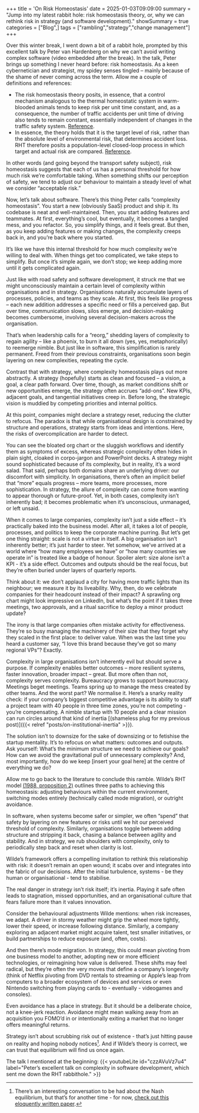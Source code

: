 +++
title = 'On Risk Homeostasis'
date = 2025-01-03T09:09:00
summary = "Jump into my latest rabbit hole: risk homeostasis theory, or, why we can rethink risk in strategy (and software development)."
showSummary = true
categories = ["Blog",]
tags = ["rambling","strategy","change management"]
+++

Over this winter break, I went down a bit of a rabbit hole, prompted by this excellent talk by Peter van Hardenberg on why we can’t avoid writing complex software (video embedded after the break). In the talk, Peter brings up something I never heard before: risk homeostasis. As a keen cybernetician and strategist, my spidey senses tingled – mainly because of the shame of never coming across the term. Allow me a couple of definitions and references:

- The risk homeostasis theory posits, in essence, that a control mechanism analogous to the thermal homeostatic system in warm-blooded animals tends to keep risk per unit time constant, and, as a consequence, the number of traffic accidents per unit time of driving also tends to remain constant, essentially independent of changes in the traffic safety system. [Reference](https://doi.org/10.1111/j.1539-6924.1986.tb00196.x).
- In essence, the theory holds that it is the target level of risk, rather than the absolute level of environmental risk, that determines accident loss. RHT therefore posits a population-level closed-loop process in which target and actual risk are compared. [Reference](https://www.sciencedirect.com/science/article/abs/pii/0925753596000070).

In other words (and going beyond the transport safety subject), risk homeostasis suggests that each of us has a personal threshold for how much risk we’re comfortable taking. When something shifts our perception of safety, we tend to adjust our behaviour to maintain a steady level of what we consider “acceptable risk.”

Now, let’s talk about software. There’s this thing Peter calls “complexity homeostasis”. You start a new (obviously SaaS) product and ship it. Its codebase is neat and well-maintained. Then, you start adding features and teammates. At first, everything’s cool, but eventually, it becomes a tangled mess, and you refactor. So, you simplify things, and it feels great. But then, as you keep adding features or making changes, the complexity creeps back in, and you’re back where you started.

It’s like we have this internal threshold for how much complexity we’re willing to deal with. When things get too complicated, we take steps to simplify. But once it’s simple again, we don’t stop; we keep adding more until it gets complicated again. 

Just like with road safety and software development, it struck me that we might unconsciously maintain a certain level of complexity within organisations and in strategy. Organisations naturally accumulate layers of processes, policies, and teams as they scale. At first, this feels like progress – each new addition addresses a specific need or fills a perceived gap. But over time, communication slows, silos emerge, and decision-making becomes cumbersome, involving several decision-makers across the organisation. 

That’s when leadership calls for a “reorg,” shedding layers of complexity to regain agility – like a phoenix, to burn it all down (yes, yes, metaphorically) to reemerge nimble. But just like in software, this simplification is rarely permanent. Freed from their previous constraints, organisations soon begin layering on new complexities, repeating the cycle.

Contrast that with strategy, where complexity homeostasis plays out more abstractly. A strategy (hopefully) starts as clean and focused – a vision, a goal, a clear path forward. Over time, though, as market conditions shift or new opportunities emerge, the strategy often accrues “add-ons”. New KPIs, adjacent goals, and tangential initiatives creep in. Before long, the strategic vision is muddied by competing priorities and internal politics. 

At this point, companies might declare a strategy reset, reducing the clutter to refocus. The paradox is that while organisational design is constrained by structure and operations, strategy starts from ideas and intentions. Here, the risks of overcomplication are harder to detect.

You can see the bloated org chart or the sluggish workflows and identify them as symptoms of excess, whereas strategic complexity often hides in plain sight, cloaked in corpo-jargon and PowerPoint decks. A strategy might sound sophisticated because of its complexity, but in reality, it’s a word salad.
That said, perhaps both domains share an underlying driver: our discomfort with simplicity. In organisations, there’s often an implicit belief that “more” equals progress – more teams, more processes, more sophistication. In strategy, the allure of complexity can come from wanting to appear thorough or future-proof. Yet, in both cases, complexity isn’t inherently bad; it becomes problematic when it’s unconscious, unmanaged, or left unsaid.

When it comes to large companies, complexity isn’t just a side effect – it’s practically baked into the business model. After all, it takes a lot of people, processes, and politics to keep the corporate machine purring. But let’s get one thing straight: scale is not a virtue in itself. A big organisation isn’t inherently better; it’s just harder to steer. Yet somehow, we’ve arrived at a world where “how many employees we have” or “how many countries we operate in” is treated like a badge of honour. Spoiler alert: size alone isn’t a KPI - it’s a side effect. Outcomes and outputs should be the real focus, but they’re often buried under layers of quarterly reports.

Think about it: we don’t applaud a city for having more traffic lights than its neighbour; we measure it by its liveability. Why, then, do we celebrate companies for their headcount instead of their impact? A sprawling org chart might look impressive on LinkedIn, but what’s the point if it takes three meetings, two approvals, and a ritual sacrifice to deploy a minor product update?

The irony is that large companies often mistake activity for effectiveness. They’re so busy managing the machinery of their size that they forget why they scaled in the first place: to deliver value. When was the last time you heard a customer say, “I love this brand because they’ve got so many regional VPs”? Exactly.

Complexity in large organisations isn’t inherently evil but should serve a purpose. If complexity enables better outcomes – more resilient systems, faster innovation, broader impact – great. But more often than not, complexity serves complexity. Bureaucracy grows to support bureaucracy. Meetings beget meetings. Teams spring up to manage the mess created by other teams. And the worst part? We normalise it.
Here’s a snarky reality check: if your company’s biggest competitive advantage is its ability to staff a project team with 40 people in three time zones, you’re not competing - you’re compensating. A nimble startup with 10 people and a clear mission can run circles around that kind of inertia [(shameless plug for my previous post)]({{< relref "posts/on-institutional-inertia" >}}). 

The solution isn’t to downsize for the sake of downsizing or to fetishise the startup mentality. It’s to refocus on what matters: outcomes and outputs. Ask yourself: What’s the minimum structure we need to achieve our goals? How can we avoid the gravitational pull of unnecessary complexity? And, most importantly, how do we keep [insert your goal here] at the centre of everything we do?

Allow me to go back to the literature to conclude this ramble. Wilde’s RHT model [(1988, proposition 2)](https://www.tandfonline.com/doi/abs/10.1080/00140138808966691) outlines three paths to achieving this homeostasis: adjusting behaviours within the current environment, switching modes entirely (technically called mode migration), or outright avoidance.

In software, when systems become safer or simpler, we often “spend” that safety by layering on new features or risks until we hit our perceived threshold of complexity. Similarly, organisations toggle between adding structure and stripping it back, chasing a balance between agility and stability. And in strategy, we rub shoulders with complexity, only to periodically step back and reset when clarity is lost.

Wilde’s framework offers a compelling invitation to rethink this relationship with risk: it doesn’t remain an open wound; it scabs over and integrates into the fabric of our decisions. After the initial turbulence, systems - be they human or organisational - tend to stabilise. 

The real danger in strategy isn’t risk itself; it’s inertia. Playing it safe often leads to stagnation, missed opportunities, and an organisational culture that fears failure more than it values innovation.

Consider the behavioural adjustments Wilde mentions: when risk increases, we adapt. A driver in stormy weather might grip the wheel more tightly, lower their speed, or increase following distance. Similarly, a company exploring an adjacent market might acquire talent, test smaller initiatives, or build partnerships to reduce exposure (and, often, costs).

And then there’s mode migration. In strategy, this could mean pivoting from one business model to another, adopting new or more efficient technologies, or reimagining how value is delivered. These shifts may feel radical, but they’re often the very moves that define a company’s longevity (think of Netflix pivoting from DVD rentals to streaming or Apple’s leap from computers to a broader ecosystem of devices and services or even Nintendo switching from playing cards to - eventually - videogames and consoles).

Even avoidance has a place in strategy. But it should be a deliberate choice, not a knee-jerk reaction. Avoidance might mean walking away from an acquisition you FOMO’d in or intentionally exiting a market that no longer offers meaningful returns. 

Strategy isn’t about scrubbing risk out of existence - that’s just hitting pause on reality and hoping nobody notices[^1]. And if Wilde’s theory is correct, we can trust that equilibrium will find us once again. 

The talk I mentioned at the beginning:
{{< youtubeLite id="czzAVuVz7u4" label="Peter’s excellent talk on complexity in software development, which sent me down the RHT rabbithole." >}}

[^1]: There’s an interesting conversation to be had about the Nash equilibrium, but that’s for another time - for now, [check out this eloquently written paper](https://pmc.ncbi.nlm.nih.gov/articles/PMC384684/).
